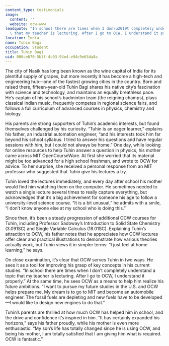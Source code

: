 ```yaml
---
content_type: testimonials
image:
  content: ''
  website: ocw-www
leadquote: "In school there are times when I don\u2019t completely understand a topic\
  \ that my teacher is lecturing. After I go to OCW, I understand it properly."
location: India
name: Tuhin Bagi
occupation: Student
title: Tuhin Bagi
uid: 086ce670-5b3f-4c93-94e4-e94c9e63da8a
---
```

The city of Nasik has long been known as the wine capital of India for its plentiful supply of grapes, but more recently it has become a high-tech and engineering hub—one of the fastest growing cities in the country. Born and raised there, fifteen-year-old Tuhin Bagi shares his native city’s fascination with science and technology, and maintains an equally breathless pace. He’s captain of his school’s badminton team (the reigning champs), plays classical Indian music, frequently competes in regional science fairs, and follows a full curriculum of advanced courses in physics, chemistry and biology.

His parents are strong supporters of Tuhin’s academic interests, but found themselves challenged by his curiosity. “Tuhin is an eager learner,” explains his father, an industrial automation engineer, “and his interests took him far beyond his school syllabus. I tried to answer his questions and have regular sessions with him, but I could not always be home.” One day, while looking for online resources to help Tuhin answer a question in physics, his mother came across MIT OpenCourseWare. At first she worried that its material might be too advanced for a high school freshman, and wrote to OCW for advice. To her surprise, she received a personal response from an MIT professor who suggested that Tuhin give his lectures a try.

Tuhin loved the lectures immediately, and every day after school his mother would find him watching them on the computer. He sometimes needed to watch a single lecture several times to really capture everything, but acknowledges that it’s a big achievement for someone his age to follow a university-level science course. “It is a bit unusual,” he admits with a smile, “I don’t know anyone else at my school who is doing this.”

Since then, it’s been a steady progression of additional OCW courses for Tuhin, including Professor Sadoway’s Introduction to Solid State Chemistry (3.091SC) and Single Variable Calculus (18.01SC). Explaining Tuhin’s attraction to OCW, his father notes that he appreciates how OCW lectures offer clear and practical illustrations to demonstrate how various theories actually work, but Tuhin views it in simpler terms: “I just feel at home learning,” he says.

On close examination, it’s clear that OCW serves Tuhin in two ways. He sees it as a tool for improving his grasp of key concepts in his current studies. “In school there are times when I don’t completely understand a topic that my teacher is lecturing. After I go to OCW, I understand it properly.” At the same time, he sees OCW as a means to help him realize his future ambitions. “I want to pursue my future studies in the U.S. and OCW helps prepare me. My dream is to go to MIT and become an automobile engineer. The fossil fuels are depleting and new fuels have to be developed—I would like to design new engines to do that.”

Tuhin’s parents are thrilled at how much OCW has helped him in school, and the drive and confidence it’s inspired in him. “It has certainly expanded his horizons,” says his father proudly, while his mother is even more enthusiastic: “My son’s life has totally changed since he is using OCW, and being his mother, I am totally satisfied that I am giving him what is required. OCW is fantastic.”
